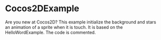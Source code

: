 Cocos2DExample
==============

Are you new at Cocos2D? This example initialize the background and stars an animation of a sprite when it is touch. It is based on the HelloWordExample. The code is commented. 